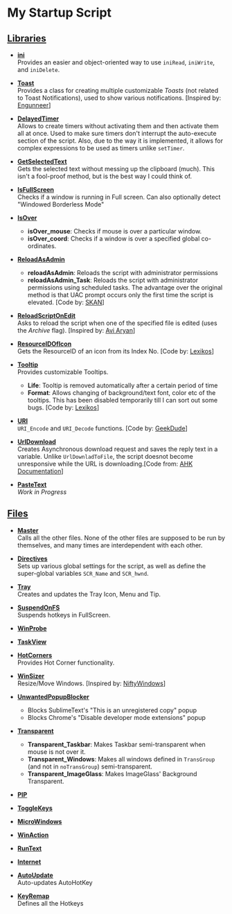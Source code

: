 # My Startup Script

## [Libraries](Lib)

* **[ini](Lib/ini.ahk)**  
Provides an easier and object-oriented way to use `iniRead`, `iniWrite`, and `iniDelete`.

* **[Toast](Lib/Toast.ahk)**  
Provides a class for creating multiple customizable _Toasts_ (not related to Toast Notifications), used to show various notifications.  [Inspired by: [Engunneer](https://autohotkey.com/board/topic/21510-toaster-popups/#entry140824)]

* **[DelayedTimer](Lib/DelayedTimer.ahk)**  
Allows to create timers without activating them and then activate them all at once. Used to make sure timers don't interrupt the auto-execute section of the script. Also, due to the way it is implemented, it allows for complex expressions to be used as  timers unlike `setTimer`.

* **[GetSelectedText](Lib/getSelectedText.ahk)**  
Gets the selected text without messing up the clipboard (much). This isn't a fool-proof method, but is the best way I could think of.

* **[IsFullScreen](Lib/isFullScreen.ahk)**  
Checks if a window is running in Full screen. Can also optionally detect "Windowed Borderless Mode"

* **[IsOver](Lib/isOver.ahk)**  
    * **isOver_mouse**: Checks if mouse is over a particular window.
    * **isOver_coord**: Checks if a window is over a specified global co-ordinates.

* **[ReloadAsAdmin](Lib/reloadAsAdmin.ahk)**  
    * **reloadAsAdmin**: Reloads the script with administrator permissions
    * **reloadAsAdmin_Task**: Reloads the script with administrator permissions using scheduled tasks. The advantage over the original method is that UAC prompt occurs only the first time the script is elevated. [Code by: [SKAN](http://ahkscript.org/boards/viewtopic.php?t=4334)]

* **[ReloadScriptOnEdit](Lib/ReloadScriptOnEdit.ahk)**  
Asks to reload the script when one of the specified file is edited (uses the _Archive_ flag). [Inspired by: [Avi Aryan](avi-aryan.github.com/ahk/functions/ahkini.html)]

* **[ResourceIDOfIcon](Lib/ResourceIDOfIcon.ahk)**  
Gets the ResourceID of an icon from its Index No. [Code by: [Lexikos](https://autohotkey.com/board/topic/27668-how-to-get-the-icon-group-number/?p=177730)]

* **[Tooltip](Lib/Tooltip.ahk)**  
Provides customizable Tooltips.
    * **Life**: Tooltip is removed automatically after a certain period of time
    * **Format**: Allows changing of background/text font, color etc of the tooltips. This has been disabled temporarily till I can sort out some bugs. [Code by: [Lexikos](https://autohotkey.com/boards/viewtopic.php?t=4777)]

* **[URI](Lib/URI.ahk)**  
`URI_Encode` and `URI_Decode` functions. [Code by: [GeekDude](http://goo.gl/0a0iJq)]

* **[UrlDownload](Lib/urlDownload.ahk)**  
Creates Asynchronous download request and saves the reply text in a variable. Unlike `UrlDownladToFile`, the script doesnot become unresponsive while the URL is downloading.[Code from: [AHK Documentation](https://autohotkey.com/docs/commands/URLDownloadToFile.htm#Examples)]

* **[PasteText](Lib/pasteText.ahk)**  
_Work in Progress_

## [Files](./)

* **[Master](Master.ahk)**  
Calls all the other files. None of the other files are supposed to be run by themselves, and many times are interdependent with each other.

* **[Directives](Directives.ahk)**  
Sets up various global settings for the script, as well as define the super-global variables `SCR_Name` and `SCR_hwnd`.

* **[Tray](Tray.ahk)**  
Creates and updates the Tray Icon, Menu and Tip.

* **[SuspendOnFS](suspendonFS.ahk)**  
Suspends hotkeys in FullScreen.

* **[WinProbe](winProbe.ahk)**  

* **[TaskView](Taskview.ahk)**  

* **[HotCorners](hotcorners.ahk)**  
Provides Hot Corner functionality.

* **[WinSizer](winSizer.ahk)**  
Resize/Move Windows. [Inspired by: [NiftyWindows](http://www.enovatic.org/products/niftywindows/features/)]

* **[UnwantedPopupBlocker](UnwantedPopupBlocker.ahk)**  
    * Blocks SublimeText's "This is an unregistered copy" popup
    * Blocks Chrome's "Disable developer mode extensions" popup

* **[Transparent](Transparent.ahk)**  
    * **Transparent_Taskbar**: Makes Taskbar semi-transparent when mouse is not over it.
    * **Transparent_Windows**: Makes all windows defined in `TransGroup` (and not in `noTransGroup`) semi-transparent.
    * **Transparent_ImageGlass**: Makes ImageGlass' Background Transparent.

* **[PIP](PIP.ahk)**  

* **[ToggleKeys](Togglekeys.ahk)**  

* **[MicroWindows](microWindows.ahk)**  

* **[WinAction](winAction.ahk)**  

* **[RunText](runText.ahk)**  

* **[Internet](internet.ahk)**  

* **[AutoUpdate](autoUpdate.ahk)**  
Auto-updates AutoHotKey

* **[KeyRemap](keyRemap.ahk)**  
Defines all the Hotkeys
